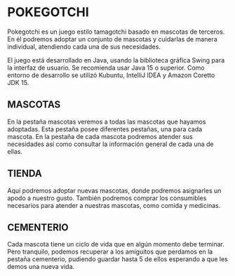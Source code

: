 # POKEGOTCHI
Pokegotchi es un juego estilo tamagotchi basado en mascotas de terceros.
En él podremos adoptar un conjunto de mascotas y cuidarlas de manera individual, atendiendo cada una de sus necesidades.

El juego está desarrollado en Java, usando la biblioteca gráfica Swing para la interfaz de usuario. Se recomienda usar Java 15 o superior.
Como entorno de desarrollo se utilizó Kubuntu, IntelliJ IDEA y Amazon Coretto JDK 15.

## MASCOTAS
En la pestaña mascotas veremos a todas las mascotas que hayamos adoptadas. Esta pestaña posee diferentes pestañas, una para cada mascota.
En la pestaña de cada mascota podremos atender sus necesidades así como consultar la información general de cada una de ellas.

## TIENDA
Aquí podremos adoptar nuevas mascotas, donde podremos asignarles un apodo a nuestro gusto.
También podremos comprar los consumibles necesarios para atender a nuestras mascotas, como comida y medicinas.

## CEMENTERIO
Cada mascota tiene un ciclo de vida que en algún momento debe terminar. Pero tranquilo, podemos recuperar a los amiguitos que perdamos en la pestaña cementerio, pudiendo guardar hasta 5 de ellos esperando a que les demos una nueva vida.
